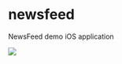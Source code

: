 # newsfeed
NewsFeed demo iOS application

<img src="https://res.cloudinary.com/msatlan/image/upload/v1535957767/NewsFeedGif/newsFeedDemo1.gif"/>
